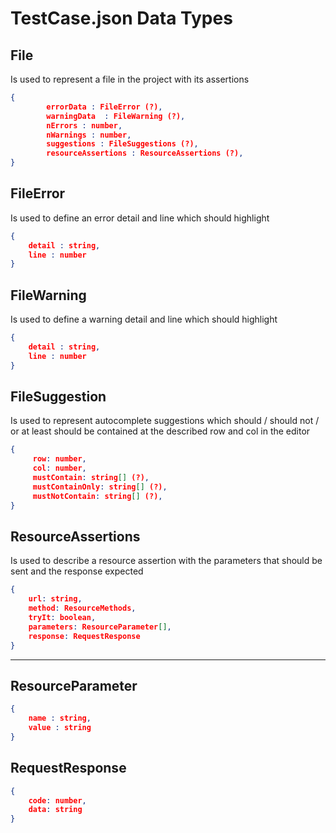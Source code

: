 # TestCase.json Data Types

## File
Is used to represent a file in the project with its assertions
```json
{
        errorData : FileError (?),
        warningData  : FileWarning (?),
        nErrors : number,
        nWarnings : number,
        suggestions : FileSuggestions (?),
        resourceAssertions : ResourceAssertions (?),
}
```

## FileError
Is used to define an error detail and line which should highlight

```json
{
    detail : string,
    line : number
}
```

## FileWarning
Is used to define a warning detail and line which should highlight

```json
{
    detail : string,
    line : number
}
```

## FileSuggestion
Is used to represent autocomplete suggestions which should / should not /
or at least should be contained at the described row and col in the editor

```json
{
     row: number,
     col: number,
     mustContain: string[] (?),
     mustContainOnly: string[] (?),
     mustNotContain: string[] (?),
}
```

## ResourceAssertions
Is used to describe a resource assertion with the parameters that should
be sent and the response expected
```json
{
    url: string,
    method: ResourceMethods,
    tryIt: boolean,
    parameters: ResourceParameter[],
    response: RequestResponse
}
```
----

## ResourceParameter

```json
{
    name : string,
    value : string
}
```

## RequestResponse
```json
{
    code: number,
    data: string
}
```
